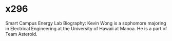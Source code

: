 # x296
Smart Campus Energy Lab 
Biography:
Kevin Wong is a sophomore majoring in Electrical Engineering at the University of Hawaii at Manoa.  He is a part of Team Asteroid. 

